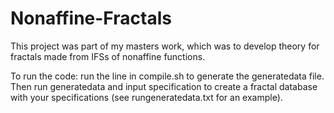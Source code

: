 # Nonaffine-Fractals

This project was part of my masters work, which was to develop theory for fractals made from IFSs of nonaffine functions. 

To run the code:
run the line in compile.sh to generate the generatedata file. Then run generatedata and input specification to create a fractal database with your specifications (see rungeneratedata.txt for an example).
